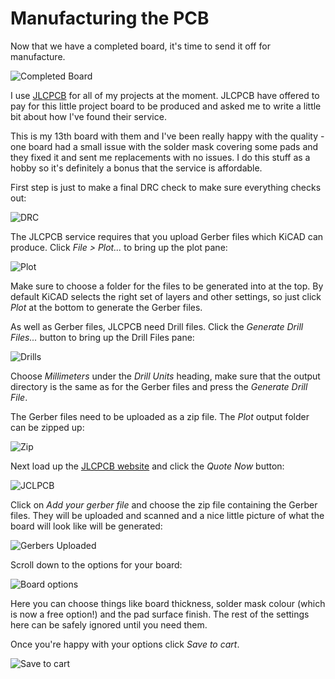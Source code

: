 # Manufacturing the PCB

Now that we have a completed board, it's time to send it off for manufacture.

![Completed Board][119]

I use [JLCPCB](https://jlcpcb.com) for all of my projects at the moment. JLCPCB have offered to pay for this little project board to be produced and asked me to write a little bit about how I've found their service.

This is my 13th board with them and I've been really happy with the quality - one board had a small issue with the solder mask covering some pads and they fixed it and sent me replacements with no issues. I do this stuff as a hobby so it's definitely a bonus that the service is affordable.

First step is just to make a final DRC check to make sure everything checks out:

![DRC][120]

The JLCPCB service requires that you upload Gerber files which KiCAD can produce. Click *File > Plot...* to bring up the plot pane:

![Plot][121]

Make sure to choose a folder for the files to be generated into at the top. By default KiCAD selects the right set of layers and other settings, so just click *Plot* at the bottom to generate the Gerber files.

As well as Gerber files, JLCPCB need Drill files. Click the *Generate Drill Files...* button to bring up the Drill Files pane:

![Drills][122]

Choose *Millimeters* under the *Drill Units* heading, make sure that the output directory is the same as for the Gerber files and press the *Generate Drill File*.

The Gerber files need to be uploaded as a zip file. The *Plot* output folder can be zipped up:

![Zip][123]

Next load up the [JLCPCB website](https://jlcpcb.com) and click the *Quote Now* button:

![JCLPCB][124]

Click on *Add your gerber file* and choose the zip file containing the Gerber files. They will be uploaded and scanned and a nice little picture of what the board will look like will be generated:

![Gerbers Uploaded][125]

Scroll down to the options for your board:

![Board options][126]

Here you can choose things like board thickness, solder mask colour (which is now a free option!) and the pad surface finish. The rest of the settings here can be safely ignored until you need them.

Once you're happy with your options click *Save to cart*.

![Save to cart][127]

[119]: screenshots/119-completed-board.png
[120]: screenshots/120-check-DRC.png
[121]: screenshots/121-plot.png
[122]: screenshots/122-drills.png
[123]: screenshots/123-zip.png
[124]: screenshots/124-jlcpcb.png
[125]: screenshots/125-gerbers-uploaded.png
[126]: screenshots/126-board-options.png
[127]: screenshots/127-added-to-cart.png
[128]: screenshots/128-order-details.png
